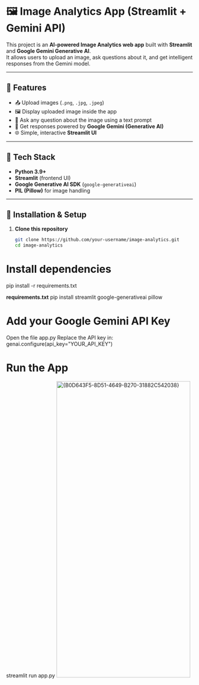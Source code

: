 # 🖼️ Image Analytics App (Streamlit + Gemini API)

This project is an **AI-powered Image Analytics web app** built with **Streamlit** and **Google Gemini Generative AI**.  
It allows users to upload an image, ask questions about it, and get intelligent responses from the Gemini model.  

---

## 🔹 Features
- 📤 Upload images (`.png`, `.jpg`, `.jpeg`)  
- 🖼️ Display uploaded image inside the app  
- 💬 Ask any question about the image using a text prompt  
- 🤖 Get responses powered by **Google Gemini (Generative AI)**  
- 🌐 Simple, interactive **Streamlit UI**  

---

## 🔹 Tech Stack
- **Python 3.9+**  
- **Streamlit** (frontend UI)  
- **Google Generative AI SDK** (`google-generativeai`)  
- **PIL (Pillow)** for image handling  

---

## 🔹 Installation & Setup

1. **Clone this repository**  
   ```bash
   git clone https://github.com/your-username/image-analytics.git
   cd image-analytics
   
 # Install dependencies   
   pip install -r requirements.txt

**requirements.txt**
   pip install streamlit google-generativeai pillow
# Add your Google Gemini API Key
  Open the file app.py
  Replace the API key in:
   genai.configure(api_key="YOUR_API_KEY")
# Run the App
  streamlit run app.py
<img width="361" height="798" alt="{B0D643F5-8D51-4649-B270-31882C542038}" src="https://github.com/user-attachments/assets/cad40848-70cb-4739-a8af-c3bb6560048e" />

   
